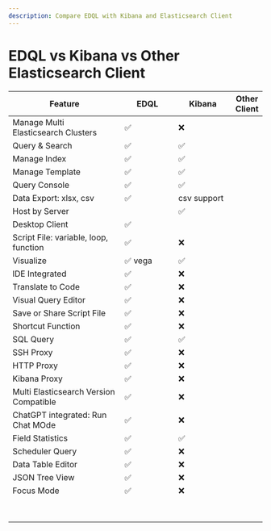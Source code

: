 ```yaml
---
description: Compare EDQL with Kibana and Elasticsearch Client
---
```


# EDQL vs Kibana vs Other Elasticsearch Client



<table><thead><tr><th width="291">Feature</th><th width="129">EDQL</th><th width="128">Kibana</th><th>Other Client</th></tr></thead><tbody><tr><td>Manage Multi Elasticsearch Clusters</td><td>✅</td><td>❌</td><td></td></tr><tr><td>Query &#x26; Search</td><td>✅</td><td>✅</td><td></td></tr><tr><td>Manage Index</td><td>✅</td><td>✅</td><td></td></tr><tr><td>Manage Template</td><td>✅</td><td>✅</td><td></td></tr><tr><td>Query Console</td><td>✅</td><td>✅</td><td></td></tr><tr><td>Data Export: xlsx, csv</td><td>✅</td><td>csv support</td><td></td></tr><tr><td>Host by Server</td><td></td><td>✅</td><td></td></tr><tr><td>Desktop Client</td><td>✅</td><td></td><td></td></tr><tr><td>Script File: variable, loop, function</td><td>✅</td><td>❌</td><td></td></tr><tr><td>Visualize</td><td>✅ vega</td><td>✅</td><td></td></tr><tr><td>IDE Integrated</td><td>✅</td><td>❌</td><td></td></tr><tr><td>Translate to Code</td><td>✅</td><td>❌</td><td></td></tr><tr><td>Visual Query Editor</td><td>✅</td><td>❌</td><td></td></tr><tr><td>Save or Share Script File</td><td>✅</td><td>❌</td><td></td></tr><tr><td>Shortcut Function</td><td>✅</td><td>❌</td><td></td></tr><tr><td>SQL Query</td><td>✅</td><td>✅</td><td></td></tr><tr><td>SSH Proxy</td><td>✅</td><td>❌</td><td></td></tr><tr><td>HTTP Proxy</td><td>✅</td><td>❌</td><td></td></tr><tr><td>Kibana Proxy</td><td>✅</td><td>❌</td><td></td></tr><tr><td>Multi Elasticsearch Version Compatible</td><td>✅</td><td>❌</td><td></td></tr><tr><td>ChatGPT integrated: Run Chat MOde</td><td>✅</td><td>❌</td><td></td></tr><tr><td>Field Statistics</td><td>✅</td><td>✅</td><td></td></tr><tr><td>Scheduler Query</td><td>✅</td><td>❌</td><td></td></tr><tr><td>Data Table Editor</td><td>✅</td><td>❌</td><td></td></tr><tr><td>JSON Tree View</td><td>✅</td><td>❌</td><td></td></tr><tr><td>Focus Mode</td><td>✅</td><td>❌</td><td></td></tr><tr><td></td><td></td><td></td><td></td></tr><tr><td></td><td></td><td></td><td></td></tr><tr><td></td><td></td><td></td><td></td></tr><tr><td></td><td></td><td></td><td></td></tr><tr><td></td><td></td><td></td><td></td></tr><tr><td></td><td></td><td></td><td></td></tr><tr><td></td><td></td><td></td><td></td></tr><tr><td></td><td></td><td></td><td></td></tr></tbody></table>
